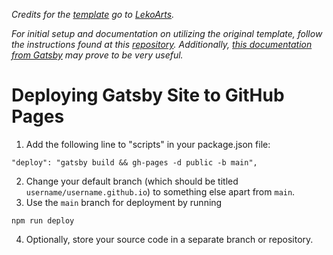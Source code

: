 *Credits for the [template](https://github.com/LekoArts/gatsby-starter-portfolio-cara) go to [LekoArts](https://github.com/LekoArts).*

*For initial setup and documentation on utilizing the original template, follow the instructions found at this [repository](https://github.com/LekoArts/gatsby-starter-portfolio-cara). Additionally, [this documentation from Gatsby](https://www.gatsbyjs.com/docs/how-to/previews-deploys-hosting/how-gatsby-works-with-github-pages/#deploying-to-a-github-pages-subdomain-at-githubio) may prove to be very useful.*

# Deploying Gatsby Site to GitHub Pages
1. Add the following line to "scripts" in your package.json file:
```
"deploy": "gatsby build && gh-pages -d public -b main",
```
2. Change your default branch (which should be titled `username/username.github.io`) to something else apart from `main`.
3. Use the `main` branch for deployment by running
```
npm run deploy
```
4. Optionally, store your source code in a separate branch or repository.

